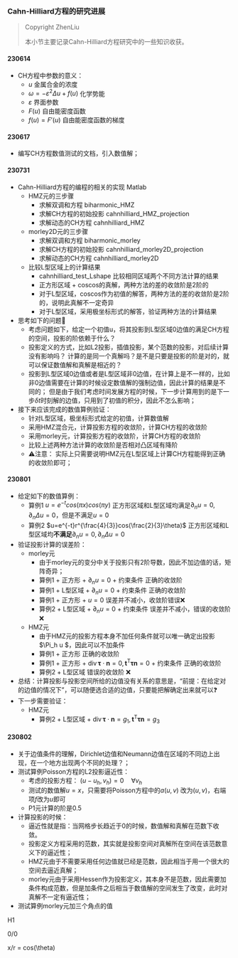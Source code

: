 ### Cahn-Hilliard方程的研究进展

> Copyright ZhenLiu
>
> 本小节主要记录Cahn-Hilliard方程研究中的一些知识收获。



#### 230614

- CH方程中参数的意义：
  - $u$   金属合金的浓度
  - $\omega=-\varepsilon^{2} \Delta u + f(u)$   化学势能
  - $\varepsilon$  界面参数
  - $F(u)$  自由能密度函数
  - $f(u) = F\prime(u)$  自由能密度函数的梯度



#### 230617

- 编写CH方程数值测试的文档，引入数值解；



#### 230731

- Cahn-Hilliard方程的编程的相关的实现 Matlab
  - HMZ元的三步骤
    - 求解双调和方程 biharmonic_HMZ
    - 求解CH方程的初始投影 cahnhilliard_HMZ_projection 
    - 求解动态的CH方程  cahnhilliard_HMZ
  - morley2D元的三步骤
    - 求解双调和方程 biharmonic_morley
    - 求解CH方程的初始投影 cahnhilliard_morley2D_projection 
    - 求解动态的CH方程  cahnhilliard_morley2D
  - 比较L型区域上的计算结果
    - cahnhilliard_test_Lshape 比较相同区域两个不同方法计算的结果
    - 正方形区域 + coscos的真解，两种方法的差的收敛阶是2阶的
    - 对于L型区域，coscos作为初值的解答，两种方法的差的收敛阶是2阶的，说明此真解不一定奇异
    - 对于L型区域，采用极坐标形式的解答，验证两种方法的计算结果
- 思考如下的问题🤔️
  - 考虑问题如下，给定一个初值u，将其投影到L型区域0边值的满足CH方程的空间，投影的阶依赖于什么？ 
  - 投影定义的方式，比如L2投影，插值投影，某个范数的投影，对后续计算没有影响吗？ 计算的是同一个真解吗？是不是只要是投影的阶是对的，就可以保证数值解和真解是相近的？
  - 投影到L型区域0边值或者是L型区域非0边值，在计算上是不一样的，比如非0边值需要在计算的时候设定数值解的强制边值，因此计算的结果是不同的； 但是由于我们考虑时间发展方程的时候，下一步计算用到的是下一步$\delta t$时刻解的边值，只用到了初值的积分，因此不怎么影响；
- 接下来应该完成的数值算例验证：
  - 针对L型区域，极坐标形式给定的初值，计算数值解
  - 采用HMZ混合元，计算投影方程的收敛阶，计算CH方程的收敛阶
  - 采用morley元，计算投影方程的收敛阶，计算CH方程的收敛阶
  - 比较上述两种方法计算的收敛阶是否相对凸区域有降阶
  - ⚠️注意： 实际上只需要说明HMZ元在L型区域上计算CH方程能得到正确的收敛阶即可；
  



#### 230801

- 给定如下的数值算例：
  - 算例1 $u = e^{-t}cos(\pi x)cos(\pi y)$ 正方形区域和L型区域均满足$\partial_n u=0 , \partial_n \Delta u =0$，但是不满足$u=0$
  - 算例2 $u=e^{-t}r^{\frac{4}{3}}cos(\frac{2}{3}\theta)$ 正方形区域和L型区域均**不满足**$\partial_n u=0 , \partial_n \Delta u =0$
- 验证投影计算的误差阶：
  - morley元
    - 由于morley元的变分中关于投影只有2阶导数，因此不加边值的话，矩阵奇异；
    - 算例1 + 正方形 + $\partial_n u=0$ + 约束条件  正确的收敛阶
    - 算例1 + L型区域 + $\partial_n u=0$  + 约束条件  正确的收敛阶
    - 算例1 + 正方形 + $u=0$  误差并不减小，收敛阶错误❌
    - 算例2 + L型区域 + $\partial_n u=0$ + 约束条件  误差并不减小，错误的收敛阶❌
  - HMZ元
    - 由于HMZ元的投影方程本身不加任何条件就可以唯一确定出投影$\Pi_h u $，因此可以不加条件
    - 算例1 + 正方形   正确的收敛阶 
    - 算例1 + 正方形 + $\operatorname{div} \boldsymbol{\tau} \cdot \boldsymbol{n}=0, \boldsymbol{t}^{\mathrm{T}} \boldsymbol{\tau} \boldsymbol{n}=0$  + 约束条件 正确的收敛阶
    - 算例2 + L型区域   错误的收敛阶 ❌
- 总结：计算投影与投影空间所给的边值没有关系的意思是，“前提：在给定对的边值的情况下”，可以随便选合适的边值，只要能把解确定出来就可以❓
- 下一步需要验证：
  - HMZ元 
    - 算例2 + L型区域  +  $\operatorname{div} \boldsymbol{\tau} \cdot \boldsymbol{n}= g_1, \boldsymbol{t}^{\mathrm{T}} \boldsymbol{\tau} \boldsymbol{n}= g_3$ 





#### 230802

- 关于边值条件的理解，Dirichlet边值和Neumann边值在区域的不同边上出现，在一个地方出现两个不同的处理？；
- 测试算例Poisson方程的L2投影逼近性：
  - 考虑的投影方程：  $(u-u_h,v_h)=0 \quad \forall v_h$
  - 测试的数值解$u= x$，只需要将Poisson方程中的$a(u,v)$ 改为$(u,v)$，右端项$f$改为$u$即可
  - P1元计算的阶是0.5
- 计算投影的时候：
  - 逼近性就是指：当网格步长趋近于0的时候，数值解和真解在范数下收敛。
  - 投影定义方程采用的范数，其实就是投影空间对真解所在空间在该范数意义下的逼近性；
  - HMZ元由于不需要采用任何边值就已经是范数，因此相当于用一个很大的空间去逼近真解；
  - morley元由于采用Hessen作为投影定义，其本身不是范数，因此需要加条件构成范数，但是加条件之后相当于数值解的空间发生了改变，此时对真解不一定有逼近性；
- 测试算例morley元加三个角点的值



H1

0/0

x/r = cos(\theta)
